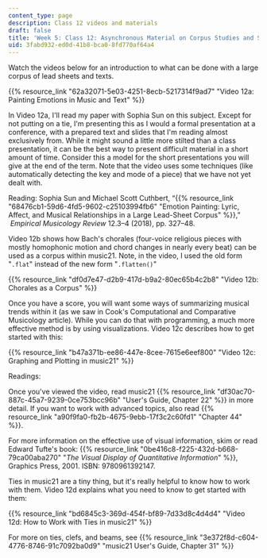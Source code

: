 ```yaml
---
content_type: page
description: Class 12 videos and materials
draft: false
title: 'Week 5: Class 12: Asynchronous Material on Corpus Studies and Statistics'
uid: 3fabd932-ed0d-41b8-bca0-8fd770af64a4
---
```

Watch the videos below for an introduction to what can be done with a large corpus of lead sheets and texts.

{{% resource_link "62a32071-5e03-4251-8ecb-5217314f9ad7" "Video 12a: Painting Emotions in Music and Text" %}}

In Video 12a, I'll read my paper with Sophia Sun on this subject. Except for not putting on a tie, I'm presenting this as I would a formal presentation at a conference, with a prepared text and slides that I'm reading almost exclusively from. While it might sound a little more stilted than a class presentation, it can be the best way to present difficult material in a short amount of time. Consider this a model for the short presentations you will give at the end of the term. Note that the video uses some techniques (like automatically detecting the key and mode of a piece) that we have not yet dealt with.

Reading: Sophia Sun and Michael Scott Cuthbert, “{{% resource_link "68476cb1-59d6-4fd5-9602-c25103994fb6" "Emotion Painting: Lyric, Affect, and Musical Relationships in a Large Lead-Sheet Corpus" %}},”  *Empirical Musicology Review* 12.3–4 (2018), pp. 327–48.

Video 12b shows how Bach's chorales (four-voice religious pieces with mostly homophonic motion and chord changes in nearly every beat) can be used as a corpus within music21. Note, in the video, I used the old form "`.flat`" instead of the new form "`.flatten()`"

{{% resource_link "df0d7e47-d2b9-417d-b9a2-80ec65b4c2b8" "Video 12b: Chorales as a Corpus" %}}

Once you have a score, you will want some ways of summarizing musical trends within it (as we saw in Cook's Computational and Comparative Musicology article). While you can do that with programming, a much more effective method is by using visualizations. Video 12c describes how to get started with this:

{{% resource_link "b47a371b-ee86-447e-8cee-7615e6eef800" "Video 12c: Graphing and Plotting in music21" %}}

Readings:

Once you've viewed the video, read music21 {{% resource_link "df30ac70-887c-45a7-9239-0ce753bcc96b" "User's Guide, Chapter 22" %}} in more detail. If you want to work with advanced topics, also read {{% resource_link "a90f9fa0-fb2b-4675-9ebb-17f3c2c60fd1" "Chapter 44" %}}.

For more information on the effective use of visual information, skim or read Edward Tufte's book: {{% resource_link "0be416c8-f225-432d-b668-79ca00aba270" "*The Visual Display of Quantitative Information*" %}}, Graphics Press, 2001. ISBN: 9780961392147.

Ties in music21 are a tiny thing, but it's really helpful to know how to work with them. Video 12d explains what you need to know to get started with them:

{{% resource_link "bd6845c3-369d-454f-bf89-7d33d8c4d4d4" "Video 12d: How to Work with Ties in music21" %}} 

For more on ties, clefs, and beams, see {{% resource_link "3e372f8d-c604-4776-8746-91c7092ba0d9" "music21 User's Guide, Chapter 31" %}}